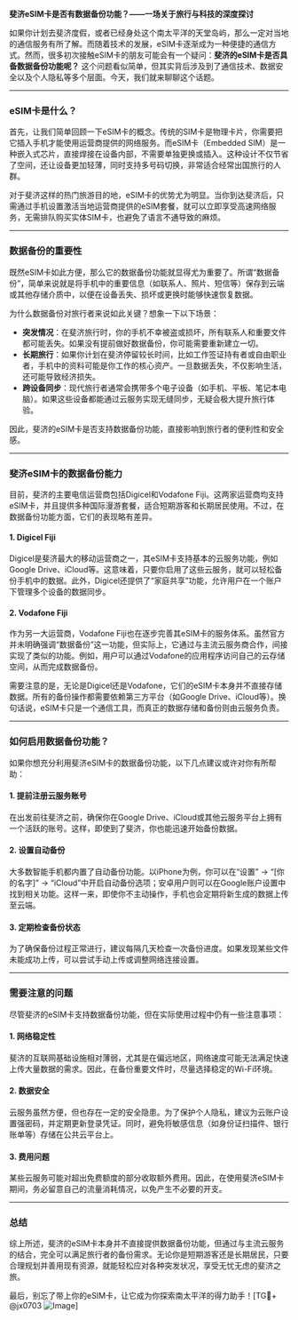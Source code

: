 **斐济eSIM卡是否有数据备份功能？——一场关于旅行与科技的深度探讨**

如果你计划去斐济度假，或者已经身处这个南太平洋的天堂岛屿，那么一定对当地的通信服务有所了解。而随着技术的发展，eSIM卡逐渐成为一种便捷的通信方式。然而，很多初次接触eSIM卡的朋友可能会有一个疑问：**斐济的eSIM卡是否具备数据备份功能呢？** 这个问题看似简单，但其实背后涉及到了通信技术、数据安全以及个人隐私等多个层面。今天，我们就来聊聊这个话题。

---

### eSIM卡是什么？

首先，让我们简单回顾一下eSIM卡的概念。传统的SIM卡是物理卡片，你需要把它插入手机才能使用运营商提供的网络服务。而eSIM卡（Embedded SIM）是一种嵌入式芯片，直接焊接在设备内部，不需要单独更换或插入。这种设计不仅节省了空间，还让设备更加轻薄，同时支持多号码切换，非常适合经常出国旅行的人群。

对于斐济这样的热门旅游目的地，eSIM卡的优势尤为明显。当你到达斐济后，只需通过手机设置激活当地运营商提供的eSIM套餐，就可以立即享受高速网络服务，无需排队购买实体SIM卡，也避免了语言不通导致的麻烦。

---

### 数据备份的重要性

既然eSIM卡如此方便，那么它的数据备份功能就显得尤为重要了。所谓“数据备份”，简单来说就是将手机中的重要信息（如联系人、照片、短信等）保存到云端或其他存储介质中，以便在设备丢失、损坏或更换时能够快速恢复数据。

为什么数据备份对旅行者来说如此关键？想象一下以下场景：

- **突发情况**：在斐济旅行时，你的手机不幸被盗或损坏，所有联系人和重要文件都可能丢失。如果没有提前做好数据备份，你可能需要重新建立一切。
- **长期旅行**：如果你计划在斐济停留较长时间，比如工作签证持有者或自由职业者，手机中的资料可能是你工作的核心资产。一旦数据丢失，不仅影响生活，还可能导致经济损失。
- **跨设备同步**：现代旅行者通常会携带多个电子设备（如手机、平板、笔记本电脑）。如果这些设备都能通过云服务实现无缝同步，无疑会极大提升旅行体验。

因此，斐济的eSIM卡是否支持数据备份功能，直接影响到旅行者的便利性和安全感。

---

### 斐济eSIM卡的数据备份能力

目前，斐济的主要电信运营商包括Digicel和Vodafone Fiji。这两家运营商均支持eSIM卡，并且提供多种国际漫游套餐，适合短期游客和长期居民使用。不过，在数据备份功能方面，它们的表现略有差异。

#### 1. Digicel Fiji
Digicel是斐济最大的移动运营商之一，其eSIM卡支持基本的云服务功能，例如Google Drive、iCloud等。这意味着，只要你启用了这些云服务，就可以轻松备份手机中的数据。此外，Digicel还提供了“家庭共享”功能，允许用户在一个账户下管理多个设备的数据同步。

#### 2. Vodafone Fiji
作为另一大运营商，Vodafone Fiji也在逐步完善其eSIM卡的服务体系。虽然官方并未明确强调“数据备份”这一功能，但实际上，它通过与主流云服务商合作，间接实现了类似的功能。例如，用户可以通过Vodafone的应用程序访问自己的云存储空间，从而完成数据备份。

需要注意的是，无论是Digicel还是Vodafone，它们的eSIM卡本身并不直接存储数据。所有的备份操作都需要依赖第三方平台（如Google Drive、iCloud等）。换句话说，eSIM卡只是一个通信工具，而真正的数据存储和备份则由云服务负责。

---

### 如何启用数据备份功能？

如果你想充分利用斐济eSIM卡的数据备份功能，以下几点建议或许对你有所帮助：

#### 1. 提前注册云服务账号
在出发前往斐济之前，确保你在Google Drive、iCloud或其他云服务平台上拥有一个活跃的账号。这样，即使到了斐济，你也能迅速开始备份数据。

#### 2. 设置自动备份
大多数智能手机都内置了自动备份功能。以iPhone为例，你可以在“设置” -> “[你的名字]” -> “iCloud”中开启自动备份选项；安卓用户则可以在Google账户设置中找到相关功能。这样一来，即使你不主动操作，手机也会定期将新生成的数据上传至云端。

#### 3. 定期检查备份状态
为了确保备份过程正常进行，建议每隔几天检查一次备份进度。如果发现某些文件未能成功上传，可以尝试手动上传或调整网络连接设置。

---

### 需要注意的问题

尽管斐济的eSIM卡支持数据备份功能，但在实际使用过程中仍有一些注意事项：

#### 1. 网络稳定性
斐济的互联网基础设施相对薄弱，尤其是在偏远地区，网络速度可能无法满足快速上传大量数据的需求。因此，在备份重要文件时，尽量选择稳定的Wi-Fi环境。

#### 2. 数据安全
云服务虽然方便，但也存在一定的安全隐患。为了保护个人隐私，建议为云账户设置强密码，并定期更新登录凭证。同时，避免将敏感信息（如身份证扫描件、银行账单等）存储在公共云平台上。

#### 3. 费用问题
某些云服务可能对超出免费额度的部分收取额外费用。因此，在使用斐济eSIM卡期间，务必留意自己的流量消耗情况，以免产生不必要的开支。

---

### 总结

综上所述，斐济的eSIM卡本身并不直接提供数据备份功能，但通过与主流云服务的结合，完全可以满足旅行者的备份需求。无论你是短期游客还是长期居民，只要合理规划并善用现有资源，就能轻松应对各种突发状况，享受无忧无虑的斐济之旅。

最后，别忘了带上你的eSIM卡，让它成为你探索南太平洋的得力助手！[TG💪+ @jx0703 ![Image](https://github.com/user-attachments/assets/dbca1d08-cadb-493c-b0ec-ad6f7a83f270)]
